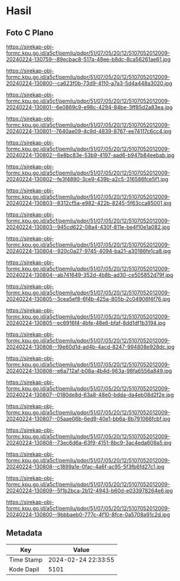 # Hasil

## Foto C Plano

https://sirekap-obj-formc.kpu.go.id/a5cf/pemilu/pdpr/51/07/05/20/12/5107052012009-20240224-130759--89ecbac8-517a-48ee-b8dc-8ca56261ae61.jpg

https://sirekap-obj-formc.kpu.go.id/a5cf/pemilu/pdpr/51/07/05/20/12/5107052012009-20240224-130800--ca623f0b-73d9-4110-a7a3-5d4a448a3020.jpg

https://sirekap-obj-formc.kpu.go.id/a5cf/pemilu/pdpr/51/07/05/20/12/5107052012009-20240224-130801--6e0869c9-e98c-4294-84be-3ff85d2a83ea.jpg

https://sirekap-obj-formc.kpu.go.id/a5cf/pemilu/pdpr/51/07/05/20/12/5107052012009-20240224-130801--7640ae09-4c9d-4839-8767-ee74117c6cc4.jpg

https://sirekap-obj-formc.kpu.go.id/a5cf/pemilu/pdpr/51/07/05/20/12/5107052012009-20240224-130802--6e8bc83e-53b9-4197-aad6-b947b84eebab.jpg

https://sirekap-obj-formc.kpu.go.id/a5cf/pemilu/pdpr/51/07/05/20/12/5107052012009-20240224-130802--fe3f4890-3ce9-439b-a2c5-316586fce5f1.jpg

https://sirekap-obj-formc.kpu.go.id/a5cf/pemilu/pdpr/51/07/05/20/12/5107052012009-20240224-130803--8312cf5a-e982-422b-8245-5f63cca85001.jpg

https://sirekap-obj-formc.kpu.go.id/a5cf/pemilu/pdpr/51/07/05/20/12/5107052012009-20240224-130803--945cd622-08a4-430f-811e-be4f10e1a082.jpg

https://sirekap-obj-formc.kpu.go.id/a5cf/pemilu/pdpr/51/07/05/20/12/5107052012009-20240224-130804--920c0a27-9745-4094-ba21-a30186fe1ca8.jpg

https://sirekap-obj-formc.kpu.go.id/a5cf/pemilu/pdpr/51/07/05/20/12/5107052012009-20240224-130804--ab741649-352d-4b8b-ad30-ce505852d79f.jpg

https://sirekap-obj-formc.kpu.go.id/a5cf/pemilu/pdpr/51/07/05/20/12/5107052012009-20240224-130805--3cea5ef8-6f4b-425a-805b-2c04906f4f76.jpg

https://sirekap-obj-formc.kpu.go.id/a5cf/pemilu/pdpr/51/07/05/20/12/5107052012009-20240224-130805--ec6916f4-4bfe-48e6-bfaf-8dd1df1b3194.jpg

https://sirekap-obj-formc.kpu.go.id/a5cf/pemilu/pdpr/51/07/05/20/12/5107052012009-20240224-130806--19e60d1d-ad4b-4acd-8247-994808e928dc.jpg

https://sirekap-obj-formc.kpu.go.id/a5cf/pemilu/pdpr/51/07/05/20/12/5107052012009-20240224-130806--e6a712af-b08a-4b4d-963a-98fa6556a849.jpg

https://sirekap-obj-formc.kpu.go.id/a5cf/pemilu/pdpr/51/07/05/20/12/5107052012009-20240224-130807--0180de8d-63a8-48e0-bdda-da4eb08d2f2e.jpg

https://sirekap-obj-formc.kpu.go.id/a5cf/pemilu/pdpr/51/07/05/20/12/5107052012009-20240224-130807--05aae06b-6ed9-40e1-bb6a-8b791066fcbf.jpg

https://sirekap-obj-formc.kpu.go.id/a5cf/pemilu/pdpr/51/07/05/20/12/5107052012009-20240224-130808--73ec6d6a-63f9-4151-8bc9-3ac4eda608a5.jpg

https://sirekap-obj-formc.kpu.go.id/a5cf/pemilu/pdpr/51/07/05/20/12/5107052012009-20240224-130808--c1899a1e-0fac-4a6f-ac95-5f3fb6fd27c1.jpg

https://sirekap-obj-formc.kpu.go.id/a5cf/pemilu/pdpr/51/07/05/20/12/5107052012009-20240224-130809--5f1b2bca-2b12-4943-b60d-e033978264e6.jpg

https://sirekap-obj-formc.kpu.go.id/a5cf/pemilu/pdpr/51/07/05/20/12/5107052012009-20240224-130800--9bbbaeb0-777c-4f10-8fce-0a5708a91c2d.jpg


## Metadata

| Key        | Value               |
| ---------- | ------------------- |
| Time Stamp | 2024-02-24 22:33:55 |
| Kode Dapil | 5101                |



